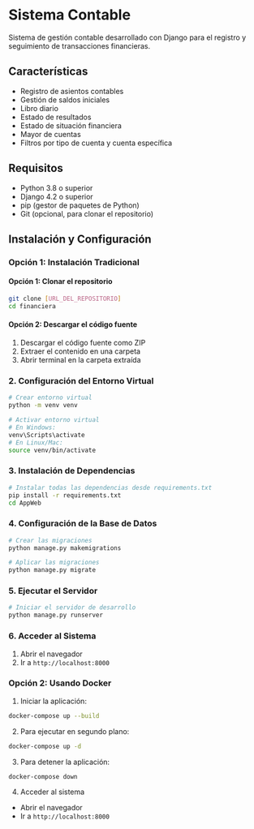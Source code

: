 # Sistema Contable

Sistema de gestión contable desarrollado con Django para el registro y seguimiento de transacciones financieras.

## Características

- Registro de asientos contables
- Gestión de saldos iniciales
- Libro diario
- Estado de resultados
- Estado de situación financiera
- Mayor de cuentas
- Filtros por tipo de cuenta y cuenta específica

## Requisitos

- Python 3.8 o superior
- Django 4.2 o superior
- pip (gestor de paquetes de Python)
- Git (opcional, para clonar el repositorio)

## Instalación y Configuración

### Opción 1: Instalación Tradicional

#### Opción 1: Clonar el repositorio
```bash
git clone [URL_DEL_REPOSITORIO]
cd financiera
```

#### Opción 2: Descargar el código fuente
1. Descargar el código fuente como ZIP
2. Extraer el contenido en una carpeta
3. Abrir terminal en la carpeta extraída

### 2. Configuración del Entorno Virtual

```bash
# Crear entorno virtual
python -m venv venv

# Activar entorno virtual
# En Windows:
venv\Scripts\activate
# En Linux/Mac:
source venv/bin/activate
```

### 3. Instalación de Dependencias

```bash
# Instalar todas las dependencias desde requirements.txt
pip install -r requirements.txt
cd AppWeb
```

### 4. Configuración de la Base de Datos

```bash
# Crear las migraciones
python manage.py makemigrations

# Aplicar las migraciones
python manage.py migrate
```

### 5. Ejecutar el Servidor

```bash
# Iniciar el servidor de desarrollo
python manage.py runserver
```

### 6. Acceder al Sistema

1. Abrir el navegador
2. Ir a `http://localhost:8000`

### Opción 2: Usando Docker

1. Iniciar la aplicación:
```bash
docker-compose up --build
```

2. Para ejecutar en segundo plano:
```bash
docker-compose up -d
```

3. Para detener la aplicación:
```bash
docker-compose down
```

4. Acceder al sistema
- Abrir el navegador
- Ir a `http://localhost:8000`